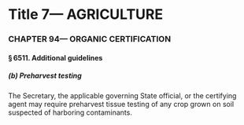 
# Title 7— AGRICULTURE
### CHAPTER 94— ORGANIC CERTIFICATION
#### § 6511. Additional guidelines
##### (b) Preharvest testing

The Secretary, the applicable governing State official, or the certifying agent may require preharvest tissue testing of any crop grown on soil suspected of harboring contaminants.
